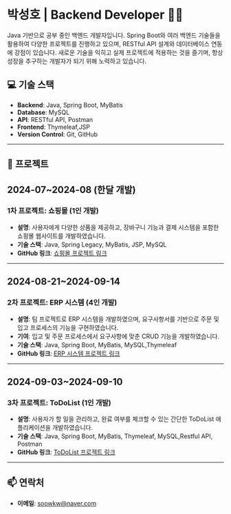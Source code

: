 # 박성호 | Backend Developer 👨‍💻

Java 기반으로 공부 중인 백엔드 개발자입니다. Spring Boot와 여러 백엔드 기술들을 활용하여 다양한 프로젝트를 진행하고 있으며, RESTful API 설계와 데이터베이스 연동에 강점이 있습니다. 새로운 기술을 익히고 실제 프로젝트에 적용하는 것을 즐기며, 항상 성장을 추구하는 개발자가 되기 위해 노력하고 있습니다.

## 💻 기술 스택
- **Backend**: Java, Spring Boot, MyBatis
- **Database**: MySQL
- **API**: RESTful API, Postman
- **Frontend**: Thymeleaf,JSP
- **Version Control**: Git, GitHub

---

## 📌 프로젝트
## 2024-07~2024-08 (한달 개발)
### 1차 프로젝트: **쇼핑몰** (1인 개발)
- **설명**: 사용자에게 다양한 상품을 제공하고, 장바구니 기능과 결제 시스템을 포함한 쇼핑몰 웹사이트를 개발하였습니다.
- **기술 스택**: Java, Spring Legacy, MyBatis, JSP, MySQL
- **GitHub 링크**: [쇼핑몰 프로젝트 링크](https://github.com/lolu1032/shop-project.git)

---
## 2024-08-21~2024-09-14
### 2차 프로젝트: **ERP 시스템** (4인 개발)
- **설명**: 팀 프로젝트로 ERP 시스템을 개발하였으며, 요구사항서를 기반으로 주문 및 입고 프로세스의 기능을 구현하였습니다.
- **기여**: 입고 및 주문 프로세스에서 요구사항에 맞춘 CRUD 기능을 개발하였습니다.
- **기술 스택**: Java, Spring Boot, MyBatis, MySQL,Thymeleaf
- **GitHub 링크**: [ERP 시스템 프로젝트 링크](https://github.com/lolu1032/ERP_Service.git)

---
## 2024-09-03~2024-09-10
### 3차 프로젝트: **ToDoList** (1인 개발)
- **설명**: 사용자가 할 일을 관리하고, 완료 여부를 체크할 수 있는 간단한 ToDoList 애플리케이션을 개발하였습니다.
- **기술 스택**: Java, Spring Boot, MyBatis, Thymeleaf, MySQL,Restful API, Postman
- **GitHub 링크**: [ToDoList 프로젝트 링크](https://github.com/lolu1032/todoList.git)

---

## 📫 연락처
- **이메일**: soowkw@naver.com
